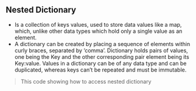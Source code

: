 ## Nested Dictionary
* Is a collection of keys values, used to store data values like a map, which, unlike other data types which hold only a single value as an element.
* A dictionary can be created by placing a sequence of elements within curly braces, separated by ‘comma’. Dictionary holds pairs of values, one being the Key and the other corresponding pair element being its Key:value. Values in a dictionary can be of any data type and can be duplicated, whereas keys can’t be repeated and must be immutable.

> This code showing how to access nested dictionary